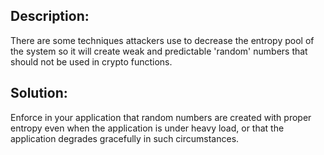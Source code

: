 ## Description:

There are some techniques attackers use to decrease the entropy pool of the system so it will
create weak and predictable 'random' numbers that should not be used in crypto functions.

## Solution:

Enforce in your application that random numbers are created with proper entropy even when the
application is under heavy load, or that the application degrades gracefully in such circumstances.
